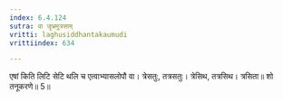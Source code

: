 ```yaml
---
index: 6.4.124
sutra: वा जॄभ्रमुत्रसाम्
vritti: laghusiddhantakaumudi
vrittiindex: 634

---
```

एषां किति लिटि सेटि थलि च एत्वाभ्यासलोपौ वा। त्रेसतुः, तत्रसतुः। त्रेसिथ, तत्रसिथ। त्रसिता॥ शो तनूकरणे॥ 5॥
